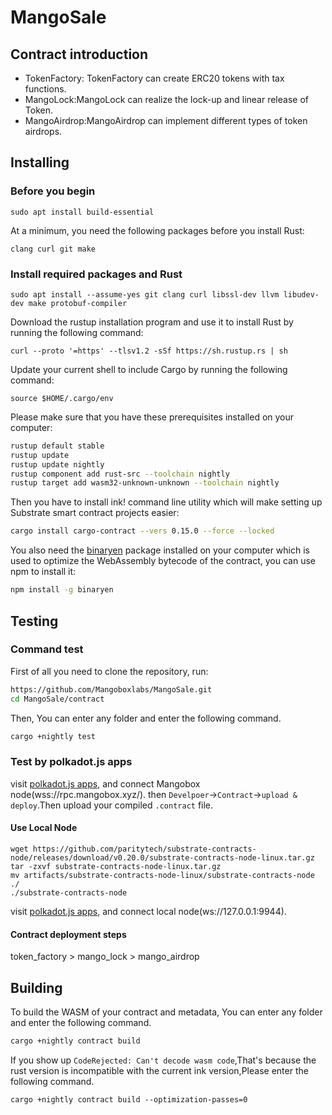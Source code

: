# MangoSale
## Contract introduction
- TokenFactory: TokenFactory can create ERC20 tokens with tax functions.
- MangoLock:MangoLock can realize the lock-up and linear release of Token.
- MangoAirdrop:MangoAirdrop can implement different types of token airdrops.


## Installing
### Before you begin
```
sudo apt install build-essential
```

At a minimum, you need the following packages before you install Rust:

```
clang curl git make
```
### Install required packages and Rust
```
sudo apt install --assume-yes git clang curl libssl-dev llvm libudev-dev make protobuf-compiler
```

Download the rustup installation program and use it to install Rust by running the following command:
```
curl --proto '=https' --tlsv1.2 -sSf https://sh.rustup.rs | sh
```
Update your current shell to include Cargo by running the following command:
```
source $HOME/.cargo/env
```
Please make sure that you have these prerequisites installed on your computer:

```bash
rustup default stable
rustup update
rustup update nightly
rustup component add rust-src --toolchain nightly
rustup target add wasm32-unknown-unknown --toolchain nightly
```

Then you have to install ink! command line utility which will make setting up Substrate smart contract projects easier:

```bash
cargo install cargo-contract --vers 0.15.0 --force --locked
```

You also need the [binaryen](https://github.com/WebAssembly/binaryen) package installed on your computer which is used to optimize the WebAssembly bytecode of the contract, you can use npm to install it:

```bash
npm install -g binaryen
```

## Testing
### Command  test
First of all you need to clone the repository, run:

```bash
https://github.com/Mangoboxlabs/MangoSale.git
cd MangoSale/contract
```

Then, You can enter any folder and enter the following command.

```bash
cargo +nightly test
```
### Test by polkadot.js apps
visit [polkadot.js apps](https://polkadot.js.org/apps/), and connect Mangobox node(wss://rpc.mangobox.xyz/).
then `Develpoer`->`Contract`->`upload & deploy`.Then upload your compiled `.contract` file.
#### Use Local Node
```
wget https://github.com/paritytech/substrate-contracts-node/releases/download/v0.20.0/substrate-contracts-node-linux.tar.gz
tar -zxvf substrate-contracts-node-linux.tar.gz
mv artifacts/substrate-contracts-node-linux/substrate-contracts-node ./
./substrate-contracts-node
```
visit [polkadot.js apps](https://polkadot.js.org/apps/), and connect local node(ws://127.0.0.1:9944).

#### Contract deployment steps
token_factory > mango_lock > mango_airdrop

## Building

To build the WASM of your contract and metadata, You can enter any folder and enter the following command.
```bash
cargo +nightly contract build
```
If you show up ``CodeRejected: Can't decode wasm code``,That's because the rust version is incompatible with the current ink version,Please  enter the following command.
```
cargo +nightly contract build --optimization-passes=0
```
